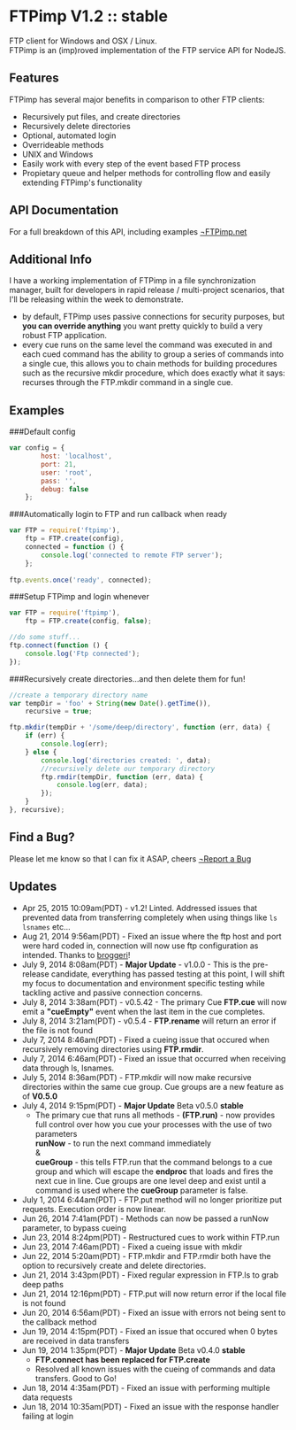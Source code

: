 FTPimp V1.2 :: stable
=====================
FTP client for Windows and OSX / Linux.<br>
FTPimp is an (imp)roved implementation of the FTP service API for NodeJS.

Features
--------
FTPimp has several major benefits in comparison to other FTP clients:
- Recursively put files, and create directories
- Recursively delete directories
- Optional, automated login
- Overrideable methods
- UNIX and Windows
- Easily work with every step of the event based FTP process
- Propietary queue and helper methods for controlling flow and easily extending FTPimp's functionality
  


API Documentation
-----------------
For a full breakdown of this API, including examples [&not;FTPimp.net](http://ftpimp.net)



Additional Info
---------------
I have a working implementation of FTPimp in a file synchronization manager, built for developers in rapid release / multi-project scenarios, that I'll be releasing within the week to demonstrate.

- by default, FTPimp uses passive connections for security purposes, but **you can override anything** you want pretty quickly to build a very robust FTP application. 
- every cue runs on the same level the command was executed in and each cued command has the ability to group a series of commands into a single cue, this allows you to chain methods for building procedures such as the recursive mkdir procedure, which does exactly what it says: recurses through the FTP.mkdir command in a single cue.



Examples
--------

###Default config
```javascript
var config = {
        host: 'localhost',
        port: 21,
        user: 'root',
        pass: '',
        debug: false
    };
```

###Automatically login to FTP and run callback when ready
```javascript
var FTP = require('ftpimp'),
    ftp = FTP.create(config),
    connected = function () {
        console.log('connected to remote FTP server');
    };
    
ftp.events.once('ready', connected);
```

###Setup FTPimp and login whenever
```javascript
var FTP = require('ftpimp'),
    ftp = FTP.create(config, false);

//do some stuff...
ftp.connect(function () {
    console.log('Ftp connected');
});
```

###Recursively create directories...and then delete them for fun!
```javascript
//create a temporary directory name
var tempDir = 'foo' + String(new Date().getTime()),
    recursive = true;

ftp.mkdir(tempDir + '/some/deep/directory', function (err, data) {
    if (err) {
        console.log(err);
    } else {
        console.log('directories created: ', data);
        //recursively delete our temporary directory
        ftp.rmdir(tempDir, function (err, data) {
            console.log(err, data);   
        });
    }
}, recursive);
```


Find a Bug?
-----------
Please let me know so that I can fix it ASAP, cheers 
[&not;Report a Bug](https://github.com/sparkida/ftpimp/issues)


Updates
-------
* Apr 25, 2015 10:09am(PDT) - v1.2! Linted. Addressed issues that prevented data from transferring completely when using things like `ls` `lsnames` etc...
* Aug 21, 2014 9:56am(PDT) - Fixed an issue where the ftp host and port were hard coded in, connection will now use ftp configuration as intended. Thanks to [broggeri](https://github.com/broggeri)!
* July 9, 2014 8:08am(PDT) - **Major Update** - v1.0.0 - This is the pre-release candidate, everything has passed testing at this point, I will shift my focus to documentation and environment specific testing while tackling active and passive connection concerns. 
* July 8, 2014 3:38am(PDT) - v0.5.42 - The primary Cue **FTP.cue** will now emit a **"cueEmpty"** event when the last item in the cue completes.
* July 8, 2014 3:21am(PDT) - v0.5.4 - **FTP.rename** will return an error if the file is not found
* July 7, 2014 8:46am(PDT) - Fixed a cueing issue that occured when recursively removing directories using **FTP.rmdir**.
* July 7, 2014 6:46am(PDT) - Fixed an issue that occurred when receiving data through ls, lsnames.
* July 5, 2014 8:36am(PDT) - FTP.mkdir will now make recursive directories within the same cue group. Cue groups are a new feature as of **V0.5.0**
* July 4, 2014 9:15pm(PDT) - **Major Update** Beta v0.5.0 **stable**
    - The primary cue that runs all methods - **(FTP.run)** - now provides full control over how you cue your processes with the use of two parameters <br>**runNow** - to run the next command immediately <br>&<br>**cueGroup** - this tells FTP.run that the command belongs to a cue group and which will escape the **endproc** that loads and fires the next cue in line. Cue groups are one level deep and exist until a command is used where the **cueGroup** parameter is false.
* July 1, 2014 6:44am(PDT) - FTP.put method will no longer prioritize put requests. Execution order is now linear.
* Jun 26, 2014 7:41am(PDT) - Methods can now be passed a runNow parameter, to bypass cueing
* Jun 23, 2014 8:24pm(PDT) - Restructured cues to work within FTP.run
* Jun 23, 2014 7:46am(PDT) - Fixed a cueing issue with mkdir
* Jun 22, 2014 5:20am(PDT) - FTP.mkdir and FTP.rmdir both have the option to recursively create and delete directories.
* Jun 21, 2014 3:43pm(PDT) - Fixed regular expression in FTP.ls to grab deep paths
* Jun 21, 2014 12:16pm(PDT) - FTP.put will now return error if the local file is not found
* Jun 20, 2014 6:56am(PDT) - Fixed an issue with errors not being sent to the callback method
* Jun 19, 2014 4:15pm(PDT) - Fixed an issue that occured when 0 bytes are received in data transfers
* Jun 19, 2014 1:35pm(PDT) - **Major Update** Beta v0.4.0 **stable**
    - **FTP.connect has been replaced for FTP.create**
    - Resolved all known issues with the cueing of commands and data transfers. Good to Go!
* Jun 18, 2014 4:35am(PDT) - Fixed an issue with performing multiple data requests
* Jun 18, 2014 10:35am(PDT) - Fixed an issue with the response handler failing at login 
